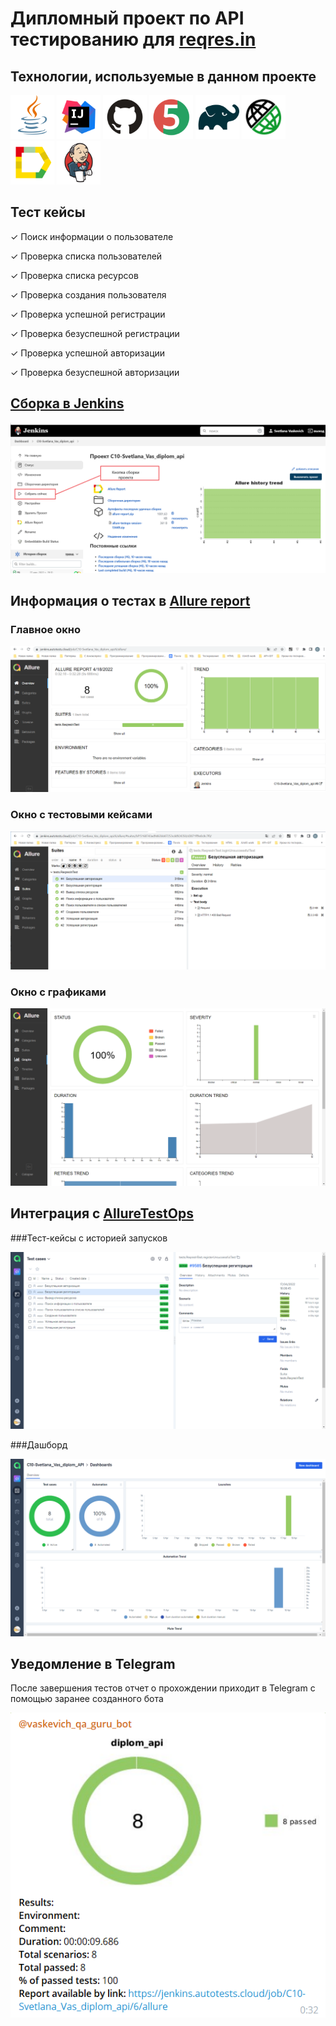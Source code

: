 # Дипломный проект по API тестированию для [reqres.in](https://reqres.in/)

## Технологии, используемые в данном проекте

[<img alt="Java" height="70" src="https://raw.githubusercontent.com/SvetlanaVaskevich/qa_guru_diplom_api/main/images/logo/Java.svg" width="70"/>](https://www.java.com/) 
[<img alt="IDEA" height="70" src="https://raw.githubusercontent.com/SvetlanaVaskevich/qa_guru_diplom_api/main/images/logo/Idea.svg" width="70"/>](https://www.jetbrains.com/idea/) 
[<img alt="Github" height="70" src="https://raw.githubusercontent.com/SvetlanaVaskevich/qa_guru_diplom_api/main/images/logo/GitHub.svg" width="70"/>](https://github.com/) 
[<img alt="JUnit 5" height="70" src="https://raw.githubusercontent.com/SvetlanaVaskevich/qa_guru_diplom_api/main/images/logo/Junit5.svg" width="70"/>](https://junit.org/junit5/) 
[<img alt="Gradle" height="70" src="https://raw.githubusercontent.com/SvetlanaVaskevich/qa_guru_diplom_api/main/images/logo/Gradle.svg" width="70"/>](https://gradle.org/)
[<img alt="Rest-assured" height="70" src="https://raw.githubusercontent.com/SvetlanaVaskevich/qa_guru_diplom_api/main/images/logo/rest-assured-logo.svg" width="70"/>](https://rest-assured.io/) 
[<img alt="Allure" height="70" src="https://raw.githubusercontent.com/SvetlanaVaskevich/qa_guru_diplom_api/main/images/logo/Allure.svg" width="70"/>](https://github.com/allure-framework/allure2) 
[<img alt="Jenkins" height="70" src="https://raw.githubusercontent.com/SvetlanaVaskevich/qa_guru_diplom_api/main/images/logo/Jenkins.svg" width="70"/>](https://www.jenkins.io/)
![]()

## Тест кейсы

✓ Поиск информации о пользователе

✓ Проверка списка пользователей

✓ Проверка списка ресурсов

✓ Проверка создания пользователя

✓ Проверка успешной регистрации

✓ Проверка безуспешной регистрации

✓ Проверка успешной авторизации

✓ Проверка безуспешной авторизации

## [Сборка в Jenkins](https://jenkins.autotests.cloud/job/C10-Svetlana_Vas_diplom_api/)

![](https://raw.githubusercontent.com/SvetlanaVaskevich/qa_guru_diplom_api/main/images/screens/Jenkins_API.png)

## Информация о тестах в [Allure report](https://jenkins.autotests.cloud/job/C10-Svetlana_Vas_diplom_api/6/allure/)

### Главное окно

![](https://raw.githubusercontent.com/SvetlanaVaskevich/qa_guru_diplom_api/main/images/screens/AllureReport1.png)

### Окно с тестовыми кейсами

![](https://raw.githubusercontent.com/SvetlanaVaskevich/qa_guru_diplom_api/main/images/screens/AllureReport2.png)

### Окно с графиками

![](https://raw.githubusercontent.com/SvetlanaVaskevich/qa_guru_diplom_api/main/images/screens/AllureGraphs.png)

## Интеграция с [AllureTestOps](https://allure.autotests.cloud/project/1249/test-cases?treeId=0)

###Тест-кейсы с историей запусков

![](https://raw.githubusercontent.com/SvetlanaVaskevich/qa_guru_diplom_api/main/images/screens/AllureTestCases.png)

###Дашборд

![](https://raw.githubusercontent.com/SvetlanaVaskevich/qa_guru_diplom_api/main/images/screens/AllureDashboards.png)

## Уведомление в Telegram

После завершения тестов отчет о прохождении приходит в Telegram с помощью заранее созданного бота

![](https://raw.githubusercontent.com/SvetlanaVaskevich/qa_guru_diplom_api/main/images/screens/TelegrammAPI.png)

